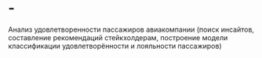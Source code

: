# -
Анализ удовлетворенности пассажиров авиакомпании (поиск инсайтов, составление рекомендаций стейкхолдерам, построение модели классификации удовлетворённости и лояльности пассажиров)
